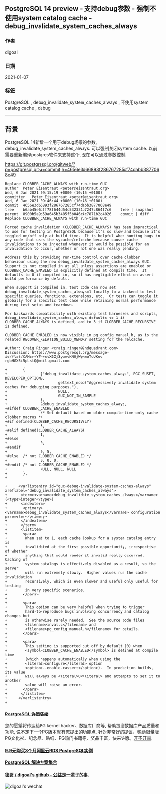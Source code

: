 ## PostgreSQL 14 preview - 支持debug参数 - 强制不使用system catalog cache - debug_invalidate_system_caches_always        
        
### 作者        
digoal         
        
### 日期        
2021-01-07         
        
### 标签        
PostgreSQL , debug_invalidate_system_caches_always , 不使用system catalog cache , debug   
        
----        
        
## 背景        
PostgreSQL 14新增一个用于debug场景的参数, debug_invalidate_system_caches_always. 可以强制关闭system cache.  以前需要重新编译postgres软件来支持这个, 现在可以通过参数控制.   
  
https://git.postgresql.org/gitweb/?p=postgresql.git;a=commit;h=4656e3d66893f286767285cf74dabb3877068e49  
  
```  
Replace CLOBBER_CACHE_ALWAYS with run-time GUC  
author	Peter Eisentraut <peter@eisentraut.org>	  
Wed, 6 Jan 2021 09:15:19 +0000 (10:15 +0100)  
committer	Peter Eisentraut <peter@eisentraut.org>	  
Wed, 6 Jan 2021 09:46:44 +0000 (10:46 +0100)  
commit	4656e3d66893f286767285cf74dabb3877068e49  
tree	b6ab45e6cff78f644d54c532331b7247c864f7c6	tree | snapshot  
parent	8900b5a9d59a645b3485f5b046c4c7871b2c4026	commit | diff  
Replace CLOBBER_CACHE_ALWAYS with run-time GUC  
  
Forced cache invalidation (CLOBBER_CACHE_ALWAYS) has been impractical  
to use for testing in PostgreSQL because it's so slow and because it's  
toggled on/off only at build time.  It is helpful when hunting bugs in  
any code that uses the sycache/relcache because causes cache  
invalidations to be injected whenever it would be possible for an  
invalidation to occur, whether or not one was really pending.  
  
Address this by providing run-time control over cache clobber  
behaviour using the new debug_invalidate_system_caches_always GUC.  
Support is not compiled in at all unless assertions are enabled or  
CLOBBER_CACHE_ENABLED is explicitly defined at compile time.  It  
defaults to 0 if compiled in, so it has negligible effect on assert  
build performance by default.  
  
When support is compiled in, test code can now set  
debug_invalidate_system_caches_always=1 locally to a backend to test  
specific queries, functions, extensions, etc.  Or tests can toggle it  
globally for a specific test case while retaining normal performance  
during test setup and teardown.  
  
For backwards compatibility with existing test harnesses and scripts,  
debug_invalidate_system_caches_always defaults to 1 if  
CLOBBER_CACHE_ALWAYS is defined, and to 3 if CLOBBER_CACHE_RECURSIVE  
is defined.  
  
CLOBBER_CACHE_ENABLED is now visible in pg_config_manual.h, as is the  
related RECOVER_RELATION_BUILD_MEMORY setting for the relcache.  
  
Author: Craig Ringer <craig.ringer@2ndquadrant.com>  
Discussion: https://www.postgresql.org/message-id/flat/CAMsr+YF=+ctXBZj3ywmvKNUjWpxmuTuUKuv-rgbHGX5i5pLstQ@mail.gmail.com  
```  
  
  
  
```  
+       {  
+               {"debug_invalidate_system_caches_always", PGC_SUSET, DEVELOPER_OPTIONS,  
+                       gettext_noop("Aggressively invalidate system caches for debugging purposes."),  
+                       NULL,  
+                       GUC_NOT_IN_SAMPLE  
+               },  
+               &debug_invalidate_system_caches_always,  
+#ifdef CLOBBER_CACHE_ENABLED  
+               /* Set default based on older compile-time-only cache clobber macros */  
+#if defined(CLOBBER_CACHE_RECURSIVELY)  
+               3,  
+#elif defined(CLOBBER_CACHE_ALWAYS)  
+               1,  
+#else  
+               0,  
+#endif  
+               0, 5,  
+#else  /* not CLOBBER_CACHE_ENABLED */  
+               0, 0, 0,  
+#endif /* not CLOBBER_CACHE_ENABLED */  
+               NULL, NULL, NULL  
+       },  
+  
```  
  
```  
+     <varlistentry id="guc-debug-invalidate-system-caches-always" xreflabel="debug_invalidate_system_caches_always">  
+      <term><varname>debug_invalidate_system_caches_always</varname> (<type>integer</type>)  
+      <indexterm>  
+       <primary><varname>debug_invalidate_system_caches_always</varname> configuration parameter</primary>  
+      </indexterm>  
+      </term>  
+      <listitem>  
+       <para>  
+        When set to 1, each cache lookup for a system catalog entry is  
+        invalidated at the first possible opportunity, irrespective of whether  
+        anything that would render it invalid really occurred.  Caching of  
+        system catalogs is effectively disabled as a result, so the server  
+        will run extremely slowly.  Higher values run the cache invalidation  
+        recursively, which is even slower and useful only useful for testing  
+        in very specific scenarios.  
+       </para>  
+  
+       <para>  
+        This option can be very helpful when trying to trigger  
+        hard-to-reproduce bugs involving concurrency and catalog changes but  
+        is otherwise rarely needed.  See the source code files  
+        <filename>inval.c</filename> and  
+        <filename>pg_config_manual.h</filename> for details.  
+       </para>  
+  
+       <para>  
+        This setting is supported but off by default (0) when  
+        <symbol>CLOBBER_CACHE_ENABLED</symbol> is defined at compile time  
+        (which happens automatically when using the  
+        <literal>configure</literal> option  
+        <option>--enable-cassert</option>).  In production builds, its value  
+        will always be <literal>0</literal> and attempts to set it to another  
+        value will raise an error.  
+       </para>  
+      </listitem>  
+     </varlistentry>  
+  
```  
    
      
  
#### [PostgreSQL 许愿链接](https://github.com/digoal/blog/issues/76 "269ac3d1c492e938c0191101c7238216")
您的愿望将传达给PG kernel hacker、数据库厂商等, 帮助提高数据库产品质量和功能, 说不定下一个PG版本就有您提出的功能点. 针对非常好的提议，奖励限量版PG文化衫、纪念品、贴纸、PG热门书籍等，奖品丰富，快来许愿。[开不开森](https://github.com/digoal/blog/issues/76 "269ac3d1c492e938c0191101c7238216").  
  
  
#### [9.9元购买3个月阿里云RDS PostgreSQL实例](https://www.aliyun.com/database/postgresqlactivity "57258f76c37864c6e6d23383d05714ea")
  
  
#### [PostgreSQL 解决方案集合](https://yq.aliyun.com/topic/118 "40cff096e9ed7122c512b35d8561d9c8")
  
  
#### [德哥 / digoal's github - 公益是一辈子的事.](https://github.com/digoal/blog/blob/master/README.md "22709685feb7cab07d30f30387f0a9ae")
  
  
![digoal's wechat](../pic/digoal_weixin.jpg "f7ad92eeba24523fd47a6e1a0e691b59")
  
